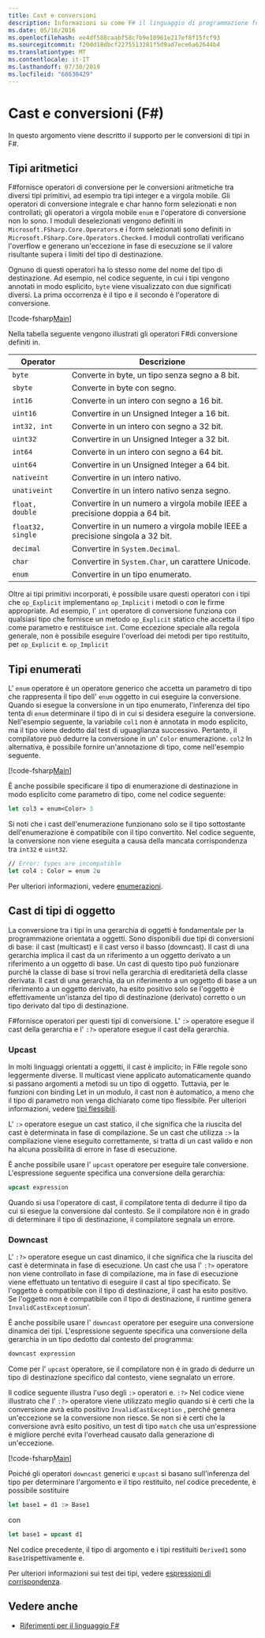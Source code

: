 ```yaml
---
title: Cast e conversioni
description: Informazioni su come F# il linguaggio di programmazione fornisce operatori di conversione per le conversioni aritmetiche tra diversi tipi primitivi.
ms.date: 05/16/2016
ms.openlocfilehash: ee4df588caabf58c7b9e18961e217ef8f15fcf93
ms.sourcegitcommit: f20dd18dbcf2275513281f5d9ad7ece6a62644b4
ms.translationtype: MT
ms.contentlocale: it-IT
ms.lasthandoff: 07/30/2019
ms.locfileid: "68630429"
---
```

# <a name="casting-and-conversions-f"></a>Cast e conversioni (F#)

In questo argomento viene descritto il supporto per le conversioni di tipi in F#.

## <a name="arithmetic-types"></a>Tipi aritmetici

F#fornisce operatori di conversione per le conversioni aritmetiche tra diversi tipi primitivi, ad esempio tra tipi integer e a virgola mobile. Gli operatori di conversione integrale e char hanno form selezionati e non controllati; gli operatori a virgola mobile `enum` e l'operatore di conversione non lo sono. I moduli deselezionati vengono definiti in `Microsoft.FSharp.Core.Operators` e i form selezionati sono definiti in `Microsoft.FSharp.Core.Operators.Checked`. I moduli controllati verificano l'overflow e generano un'eccezione in fase di esecuzione se il valore risultante supera i limiti del tipo di destinazione.

Ognuno di questi operatori ha lo stesso nome del nome del tipo di destinazione. Ad esempio, nel codice seguente, in cui i tipi vengono annotati in modo esplicito, `byte` viene visualizzato con due significati diversi. La prima occorrenza è il tipo e il secondo è l'operatore di conversione.

[!code-fsharp[Main](~/samples/snippets/fsharp/lang-ref-2/snippet4401.fs)]

Nella tabella seguente vengono illustrati gli operatori F#di conversione definiti in.

|Operator|Descrizione|
|--------|-----------|
|`byte`|Converte in byte, un tipo senza segno a 8 bit.|
|`sbyte`|Converte in byte con segno.|
|`int16`|Converte in un intero con segno a 16 bit.|
|`uint16`|Convertire in un Unsigned Integer a 16 bit.|
|`int32, int`|Converte in un intero con segno a 32 bit.|
|`uint32`|Convertire in un Unsigned Integer a 32 bit.|
|`int64`|Converte in un intero con segno a 64 bit.|
|`uint64`|Convertire in un Unsigned Integer a 64 bit.|
|`nativeint`|Convertire in un intero nativo.|
|`unativeint`|Convertire in un intero nativo senza segno.|
|`float, double`|Convertire in un numero a virgola mobile IEEE a precisione doppia a 64 bit.|
|`float32, single`|Convertire in un numero a virgola mobile IEEE a precisione singola a 32 bit.|
|`decimal`|Convertire in `System.Decimal`.|
|`char`|Convertire in `System.Char`, un carattere Unicode.|
|`enum`|Convertire in un tipo enumerato.|

Oltre ai tipi primitivi incorporati, è possibile usare questi operatori con i tipi che `op_Explicit` implementano `op_Implicit` i metodi o con le firme appropriate. Ad esempio, l' `int` operatore di conversione funziona con qualsiasi tipo che fornisce un metodo `op_Explicit` statico che accetta il tipo come parametro e restituisce `int`. Come eccezione speciale alla regola generale, non è possibile eseguire l'overload dei metodi per tipo restituito, per `op_Explicit` e. `op_Implicit`

## <a name="enumerated-types"></a>Tipi enumerati

L' `enum` operatore è un operatore generico che accetta un parametro di tipo che rappresenta il tipo dell' `enum` oggetto in cui eseguire la conversione. Quando si esegue la conversione in un tipo enumerato, l'inferenza del tipo tenta di `enum` determinare il tipo di in cui si desidera eseguire la conversione. Nell'esempio seguente, la variabile `col1` non è annotata in modo esplicito, ma il tipo viene dedotto dal test di uguaglianza successivo. Pertanto, il compilatore può dedurre la conversione in un' `Color` enumerazione. `col2` In alternativa, è possibile fornire un'annotazione di tipo, come nell'esempio seguente.

[!code-fsharp[Main](~/samples/snippets/fsharp/lang-ref-2/snippet4402.fs)]

È anche possibile specificare il tipo di enumerazione di destinazione in modo esplicito come parametro di tipo, come nel codice seguente:

```fsharp
let col3 = enum<Color> 3
```

Si noti che i cast dell'enumerazione funzionano solo se il tipo sottostante dell'enumerazione è compatibile con il tipo convertito. Nel codice seguente, la conversione non viene eseguita a causa della mancata corrispondenza tra `int32` e `uint32`.

```fsharp
// Error: types are incompatible
let col4 : Color = enum 2u
```

Per ulteriori informazioni, vedere [enumerazioni](enumerations.md).

## <a name="casting-object-types"></a>Cast di tipi di oggetto

La conversione tra i tipi in una gerarchia di oggetti è fondamentale per la programmazione orientata a oggetti. Sono disponibili due tipi di conversioni di base: il cast (multicast) e il cast verso il basso (downcast). Il cast di una gerarchia implica il cast da un riferimento a un oggetto derivato a un riferimento a un oggetto di base. Un cast di questo tipo può funzionare purché la classe di base si trovi nella gerarchia di ereditarietà della classe derivata. Il cast di una gerarchia, da un riferimento a un oggetto di base a un riferimento a un oggetto derivato, ha esito positivo solo se l'oggetto è effettivamente un'istanza del tipo di destinazione (derivato) corretto o un tipo derivato dal tipo di destinazione.

F#fornisce operatori per questi tipi di conversione. L' `:>` operatore esegue il cast della gerarchia e l' `:?>` operatore esegue il cast della gerarchia.

### <a name="upcasting"></a>Upcast

In molti linguaggi orientati a oggetti, il cast è implicito; in F#le regole sono leggermente diverse. Il multicast viene applicato automaticamente quando si passano argomenti a metodi su un tipo di oggetto. Tuttavia, per le funzioni con binding Let in un modulo, il cast non è automatico, a meno che il tipo di parametro non venga dichiarato come tipo flessibile. Per ulteriori informazioni, vedere [tipi flessibili](flexible-Types.md).

L' `:>` operatore esegue un cast statico, il che significa che la riuscita del cast è determinata in fase di compilazione. Se un cast che utilizza `:>` la compilazione viene eseguito correttamente, si tratta di un cast valido e non ha alcuna possibilità di errore in fase di esecuzione.

È anche possibile usare l' `upcast` operatore per eseguire tale conversione. L'espressione seguente specifica una conversione della gerarchia:

```fsharp
upcast expression
```

Quando si usa l'operatore di cast, il compilatore tenta di dedurre il tipo da cui si esegue la conversione dal contesto. Se il compilatore non è in grado di determinare il tipo di destinazione, il compilatore segnala un errore.

### <a name="downcasting"></a>Downcast

L' `:?>` operatore esegue un cast dinamico, il che significa che la riuscita del cast è determinata in fase di esecuzione. Un cast che usa l' `:?>` operatore non viene controllato in fase di compilazione, ma in fase di esecuzione viene effettuato un tentativo di eseguire il cast al tipo specificato. Se l'oggetto è compatibile con il tipo di destinazione, il cast ha esito positivo. Se l'oggetto non è compatibile con il tipo di destinazione, il runtime genera `InvalidCastException`un'.

È anche possibile usare l' `downcast` operatore per eseguire una conversione dinamica dei tipi. L'espressione seguente specifica una conversione della gerarchia in un tipo dedotto dal contesto del programma:

```fsharp
downcast expression
```

Come per l' `upcast` operatore, se il compilatore non è in grado di dedurre un tipo di destinazione specifico dal contesto, viene segnalato un errore.

Il codice seguente illustra l'uso degli `:>` operatori e. `:?>` Nel codice viene illustrato che l' `:?>` operatore viene utilizzato meglio quando si è certi che la conversione avrà esito positivo `InvalidCastException` , perché genera un'eccezione se la conversione non riesce. Se non si è certi che la conversione avrà esito positivo, un test di tipo `match` che usa un'espressione è migliore perché evita l'overhead causato dalla generazione di un'eccezione.

[!code-fsharp[Main](~/samples/snippets/fsharp/lang-ref-2/snippet4403.fs)]

Poiché gli operatori `downcast` generici e `upcast` si basano sull'inferenza del tipo per determinare l'argomento e il tipo restituito, nel codice precedente, è possibile sostituire

```fsharp
let base1 = d1 :> Base1
```

con

```fsharp
let base1 = upcast d1
```

Nel codice precedente, il tipo di argomento e i tipi restituiti `Derived1` sono `Base1`rispettivamente e.

Per ulteriori informazioni sui test dei tipi, vedere [espressioni di corrispondenza](match-Expressions.md).

## <a name="see-also"></a>Vedere anche

- [Riferimenti per il linguaggio F#](index.md)
